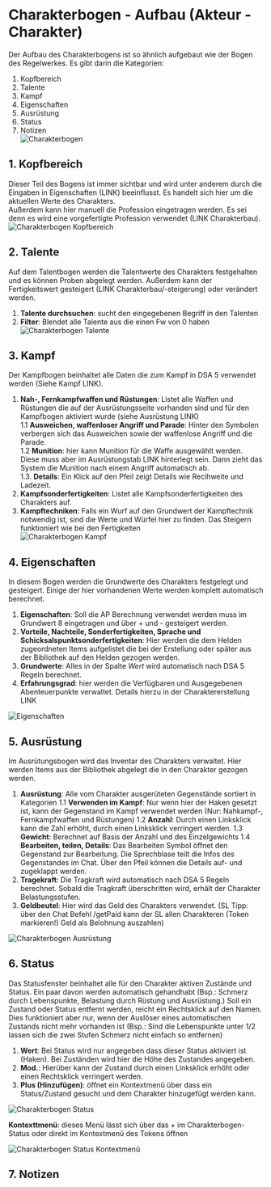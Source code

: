 # Charakterbogen - Aufbau (Akteur - Charakter)
Der Aufbau des Charakterbogens ist so ähnlich aufgebaut wie der Bogen des Regelwerkes.
Es gibt darin die Kategorien:
1. Kopfbereich
2. Talente
3. Kampf
4. Eigenschaften
5. Ausrüstung
6. Status
7. Notizen  
![Charakterbogen](https://user-images.githubusercontent.com/80099175/112130343-adc4ad80-8bc8-11eb-8953-1f82cd10fbf8.png)

## 1. Kopfbereich
Dieser Teil des Bogens ist immer sichtbar und wird unter anderem durch die Eingaben in Eigenschaften (LINK) beeinflusst. Es handelt sich hier um die aktuellen Werte 
des Charakters.  
Außerdem kann hier manuell die Profession eingetragen werden. Es sei denn es wird eine vorgefertigte Profession verwendet (LINK Charakterbau).  
![Charakterbogen Kopfbereich](https://user-images.githubusercontent.com/80099175/112131586-faf54f00-8bc9-11eb-887a-8c8cf417bf9f.png)

## 2. Talente
Auf dem Talentbogen werden die Talentwerte des Charakters festgehalten und es können Proben abgelegt werden. Außerdem kann der Fertigkeitswert gesteigert (LINK Charakterbau/-steigerung) oder verändert werden.  
1. **Talente durchsuchen**: sucht den eingegebenen Begriff in den Talenten
1. **Filter**: Blendet alle Talente aus die einen Fw von 0 haben  
![Charakterbogen Talente](https://user-images.githubusercontent.com/80099175/112131981-6c350200-8bca-11eb-9f89-005632ce6e50.png)

## 3. Kampf
Der Kampfbogen beinhaltet alle Daten die zum Kampf in DSA 5 verwendet werden (Siehe Kampf LINK).  
1. **Nah-, Fernkampfwaffen und Rüstungen**: Listet alle Waffen und Rüstungen die auf der Ausrüstungsseite vorhanden sind und für den Kampfbogen aktiviert wurde (siehe Ausrüstung LINK)  
1.1 **Ausweichen, waffenloser Angriff und Parade**: Hinter den Symbolen verbergen sich das Ausweichen sowie der waffenlose Angriff und die Parade.   
1.2 **Munition**: hier kann Munition für die Waffe ausgewählt werden. Diese muss aber im Ausrüstungstab LINK hinterlegt sein. Dann zieht das System die Munition nach einem Angriff automatisch ab.  
1.3. **Details**: Ein Klick auf den Pfeil zeigt Details wie Recihweite und Ladezeit.
2. **Kampfsonderfertigkeiten**: Listet alle Kampfsonderfertigkeiten des Charakters auf.
3. **Kampftechniken**: Falls ein Wurf auf den Grundwert der Kampftechnik notwendig ist, sind die Werte und Würfel hier zu finden. Das Steigern funktioniert wie bei den Fertigkeiten  
![Charakterbogen Kampf](https://user-images.githubusercontent.com/80099175/112133821-5e807c00-8bcc-11eb-836a-ec9431cb011a.png)

## 4. Eigenschaften
In diesem Bogen werden die Grundwerte des Charakters festgelegt und gesteigert. Einige der hier vorhandenen Werte werden komplett automatisch berechnet.  
1. **Eigenschaften**: Soll die AP Berechnung verwendet werden muss im Grundwert 8 eingetragen und über + und - gesteigert werden.
1. **Vorteile, Nachteile, Sonderfertigkeiten, Sprache und Schicksalspunktsonderfertigkeiten**: Hier werden die dem Helden zugeordneten Items aufgelistet
die bei der Erstellung oder später aus der Bibliothek auf den Helden gezogen werden. 
1. **Grundwerte**: Alles in der Spalte *Wert* wird automatisch nach DSA 5 Regeln berechnet.
1. **Erfahrungsgrad**: hier werden die Verfügbaren und Ausgegebenen Abenteuerpunkte verwaltet. Details hierzu in der Charaktererstellung LINK  

![Eigenschaften](https://user-images.githubusercontent.com/80099175/112108651-c759fb00-8bb0-11eb-9854-697551f5f667.png)  

## 5. Ausrüstung
Im Ausrütungsbogen wird das Inventar des Charakters verwaltet. Hier werden Items aus der Bibliothek abgelegt die in den Charakter gezogen werden.
1. **Ausrüstung**: Alle vom Charakter ausgerüteten Gegenstände sortiert in Kategorien
1.1 **Verwenden im Kampf**: Nur wenn hier der Haken gesetzt ist, kann der Gegenstand im Kampf verwendet werden (Nur: Nahkampf-, Fernkampfwaffen und Rüstungen) 
1.2 **Anzahl**: Durch einen Linksklick kann die Zahl erhöht, durch einen Linksklick verringert werden.
1.3 **Gewicht**: Berechnet auf Basis der Anzahl und des Einzelgewichts
1.4 **Bearbeiten, teilen, Details**: Das Bearbeiten Symbol öffnet den Gegenstand zur Bearbeitung. Die Sprechblase teilt die Infos des Gegenstandes im Chat. 
Über den Pfeil können die Details auf- und zugeklappt werden.
2. **Tragekraft**: Die Tragkraft wird automatisch nach DSA 5 Regeln berechnet. Sobald die Tragkraft überschritten wird, erhält der Charakter Belastungsstufen.
3. **Geldbeutel**: Hier wird das Geld des Charakters verwendet. (SL Tipp: über den Chat Befehl /getPaid kann der SL allen Charakteren (Token markieren!) Geld als Belohnung auszahlen)  

![Charakterbogen Ausrüstung](https://user-images.githubusercontent.com/80099175/112141398-86281200-8bd5-11eb-8e58-b2aa7633b982.png)

## 6. Status
Das Statusfenster beinhaltet alle für den Charakter aktiven Zustände und Status. Ein paar davon werden automatisch gehandhabt (Bsp.: Schmerz durch Lebenspunkte,
Belastung durch Rüstung und Ausrüstung.) Soll ein Zustand oder Status entfernt werden, reicht ein Rechtsklick auf den Namen. Dies funktioniert aber nur, wenn der Auslöser eines automatischen Zustands nicht mehr vorhanden ist (Bsp.: Sind die Lebenspunkte unter 1/2 lassen sich die zwei Stufen Schmerz nicht einfach so entfernen)
1. **Wert**: Bei Status wird nur angegeben dass dieser Status aktiviert ist (Haken). Bei Zuständen wird hier die Höhe des Zustandes angegeben.
2. **Mod.**: Hierüber kann der Zustand durch einen Linksklick erhöht oder einen Rechtsklick verringert werden.
3. **Plus (Hinzufügen)**: öffnet ein Kontextmenü über dass ein Status/Zustand gesucht und dem Charakter hinzugefügt werden kann.  

![Charakterbogen Status](https://user-images.githubusercontent.com/80099175/112144638-c7222580-8bd9-11eb-9696-3aff6af5e145.png)  

**Kontexttmenü**: dieses Menü lässt sich über das + im Charakterbogen-Status oder direkt im Kontextmenü des Tokens öffnen  

![Charakterbogen Status Kontextmenü](https://user-images.githubusercontent.com/80099175/112146446-dc984f00-8bdb-11eb-9e88-cd990dd227ab.png)  

## 7. Notizen
